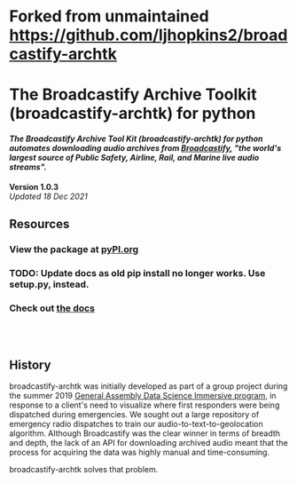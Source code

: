 # Forked from unmaintained https://github.com/ljhopkins2/broadcastify-archtk


# The Broadcastify Archive Toolkit (broadcastify-archtk) for python

#### _The Broadcastify Archive Tool Kit (broadcastify-archtk) for python automates downloading audio archives from [Broadcastify](www.broadcastify.com), "the world's largest source of Public Safety, Airline, Rail, and Marine live audio streams"._

**Version 1.0.3**<br>
_Updated 18 Dec 2021_

## Resources

### View the package at [pyPI.org](https://pypi.org/project/broadcastify-archtk/)


### TODO: Update docs as old pip install no longer works. Use setup.py, instead.
### Check out [the docs](https://ljhopkins2.github.io/broadcastify-archtk/)

<br><br>
## History

broadcastify-archtk was initially developed as part of a group project during the summer 2019 [General Assembly Data Science Immersive program](https://generalassemb.ly/education/data-science-immersive/), in response to a client's need to visualize where first responders were being dispatched during emergencies. We sought out a large repository of emergency radio dispatches to train our audio-to-text-to-geolocation algorithm. Although Broadcastify was the clear winner in terms of breadth and depth, the lack of an API for downloading archived audio meant that the process for acquiring the data was highly manual and time-consuming.

broadcastify-archtk solves that problem.
